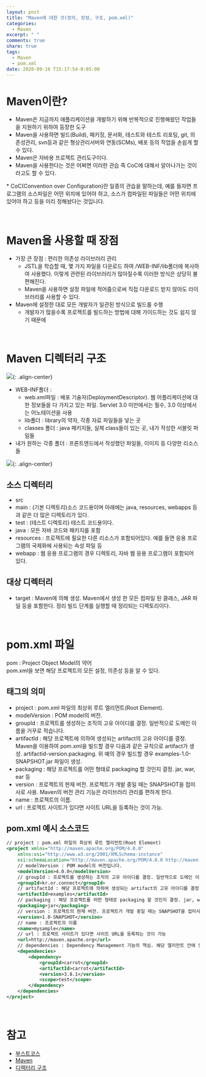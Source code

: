 ```yaml
---
layout: post
title: "Maven에 대한 것(정의, 장점, 구조, pom.xml)"
categories:
  - Maven
excerpt: " "
comments: true
share: true
tags:
  - Maven
  - pom.xml
date: 2020-09-16 T15:17:54-0:05:00
---
```


# Maven이란?
- Maven은 지금까지 애플리케이션을 개발하기 위해 반복적으로 진행해왔던 작업들을 지원하기 위하여 등장한 도구
- Maven을 사용하면 빌드(Build), 패키징, 문서화, 테스트와 테스트 리포팅, git, 의존성관리, svn등과 같은 형상관리서버와 연동(SCMs), 배포 등의 작업을 손쉽게 할 수 있다.
- Maven은 자바용 프로젝트 관리도구이다.
- Maven을 사용한다는 것은 어쩌면 이러한 관습 즉 CoC에 대해서 알아나가는 것이라고도 할 수 있다.

\* CoC(Convention over Configuration)란 일종의 관습을 말하는데, 예를 들자면 프로그램의 소스파일은 어떤 위치에 있어야 하고, 소스가 컴파일된 파일들은 어떤 위치에 있어야 하고 등을 미리 정해놨다는 것입니다.

<br>

# Maven을 사용할 때 장점
- 가장 큰 장점 : 편리한 의존성 라이브러리 관리
    -  JSTL을 학습할 때, 몇 가지 파일을 다운로드 하여 /WEB-INF/lib폴더에 복사하여 사용했다. 이렇게 관련된 라이브러리가 많아질수록 이러한 방식은 상당히 불편해진다.
    - Maven을 사용하면 설정 파일에 적어줌으로써 직접 다운로드 받지 않아도 라이브러리를 사용할 수 있다.
- Maven에 설정한 대로 모든 개발자가 일관된 방식으로 빌드를 수행
    - 개발자가 많을수록 프로젝트를 빌드하는 방법에 대해 가이드하는 것도 쉽지 않기 때문에

<br>

# Maven 디렉터리 구조

![](https://kimmy100b.github.io/assets/images/JSP/maven-dir02.png){: .align-center}

- WEB-INF폴더 :
    - web.xml파일 : 배포 기술자(DeploymentDescriptor). 웹 어플리케이션에 대한 정보들을 다 가지고 있는 파일. Servlet 3.0 미만에서는 필수, 3.0 이상에서는 어노테이션을 사용
    - lib폴더 : library의 약자, 각종 자료 파일들을 넣는 곳
    - classes 폴더 : java 패키지들, 실제 class들이 있는 곳, 내가 작성한 서블릿 파일들
- 내가 원하는 각종 폴더 : 프론트엔드에서 작성했던 파일들, 이미지 등 다양한 리소스 들

![](https://kimmy100b.github.io/assets/images/JSP/maven-dir01.png){: .align-center}

## 소스 디렉터리
- src
- main : (기본 디렉토리)소스 코드용이며 아래에는 java, resources, webapps 등과 같은 더 많은 디렉토리가 있다.
- test : (테스트 디렉토리) 테스트 코드용이다.
- java : 모든 자바 코드와 패키지를 포함
- resources : 프로젝트에 필요한 다른 리소스가 포함되어있다. 예를 들면 응용 프로그램의 국제화에 사용되는 속성 파일 등
- webapp : 웹 응용 프로그램의 경우 디렉토리, 자바 웹 응용 프로그램이 포함되어 있다.

## 대상 디렉터리
- target : Maven에 의해 생성. Maven에서 생성 한 모든 컴파일 된 클래스, JAR 파일 등을 포함한다. 정리 빌드 단계를 실행할 때 정리되는 디렉토리이다.

<br>

# pom.xml 파일
pom : Project Object Model의 약어 <br>
pom.xml을 보면 해당 프로젝트의 모든 설정, 의존성 등을 알 수 있다.<br>

## 태그의 의미

- project : pom.xml 파일의 최상위 루트 엘리먼트(Root Element).
- modelVersion : POM model의 버전.
- groupId : 프로젝트를 생성하는 조직의 고유 아이디를 결정. 일반적으로 도메인 이름을 거꾸로 적습니다.
- artifactId : 해당 프로젝트에 의하여 생성되는 artifact의 고유 아이디를 결정. Maven을 이용하여 pom.xml을 빌드할 경우 다음과 같은 규칙으로 artifact가 생성. artifactid-version.packaging. 위 예의 경우 빌드할 경우 examples-1.0-SNAPSHOT.jar 파일이 생성.
- packaging : 해당 프로젝트를 어떤 형태로 packaging 할 것인지 결정. jar, war, ear 등
- version : 프로젝트의 현재 버전. 프로젝트가 개발 중일 때는 SNAPSHOT을 접미사로 사용. Maven의 버전 관리 기능은 라이브러리 관리를 편하게 한다.
- name : 프로젝트의 이름.
- url : 프로젝트 사이트가 있다면 사이트 URL을 등록하는 것이 가능.

## pom.xml 예시 소스코드

```xml
// project : pom.xml 파일의 최상위 루트 엘리먼트(Root Element)
<project xmlns="http://maven.apache.org/POM/4.0.0"
    xmlns:xsi="http://www.w3.org/2001/XMLSchema-instance"
    xsi:schemaLocation="http://maven.apache.org/POM/4.0.0 http://maven.apache.org/maven-v4_0_0.xsd">
	// modelVersion : POM model의 버전입니다.
    <modelVersion>4.0.0</modelVersion>
    // groupId : 프로젝트를 생성하는 조직의 고유 아이디를 결정. 일반적으로 도메인 이름을 거꾸로 적습니다. 도메인 이름 : connect.or.kr
    <groupId>kr.or.connect</groupId>
    // artifactId : 해당 프로젝트에 의하여 생성되는 artifact의 고유 아이디를 결정. Maven을 이용하여 pom.xml을 빌드할 경우 다음과 같은 규칙으로 artifact가 생성. "artifactid-version.packaging"
    <artifactId>examples</artifactId>
    // packaging : 해당 프로젝트를 어떤 형태로 packaging 할 것인지 결정. jar, war, ear 등
    <packaging>jar</packaging>
    // version : 프로젝트의 현재 버전. 프로젝트가 개발 중일 때는 SNAPSHOT을 접미사로 사용
    <version>1.0-SNAPSHOT</version>
    // name : 프로젝트의 이름
    <name>mysample</name>
    // url : 프로젝트 사이트가 있다면 사이트 URL을 등록하는 것이 가능
    <url>http://maven.apache.org</url>
    // dependencies : Dependency Management 기능의 핵심. 해당 엘리먼트 안에 필요한 라이브러리를 지정
    <dependencies>
        <dependency>
            <groupId>carrot</groupId>
            <artifactId>carrot</artifactId>
            <version>3.8.1</version>
            <scope>test</scope>
        </dependency>
    </dependencies>
</project>
```

<br>

# 참고
- [부스트코스](https://www.edwith.org/boostcourse-web/lecture/16666/)
- [Maven](http://maven.apache.org/)
- [디렉터리 구조](https://www.dineshonjava.com/maven-directory-structure/)